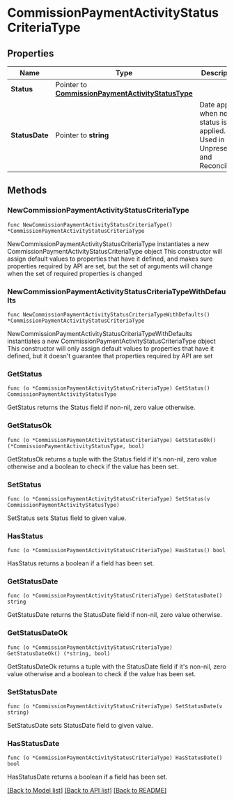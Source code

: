 # CommissionPaymentActivityStatusCriteriaType

## Properties

Name | Type | Description | Notes
------------ | ------------- | ------------- | -------------
**Status** | Pointer to [**CommissionPaymentActivityStatusType**](CommissionPaymentActivityStatusType.md) |  | [optional] 
**StatusDate** | Pointer to **string** | Date applied when new status is applied. Used in Unpresented and Reconcile. | [optional] 

## Methods

### NewCommissionPaymentActivityStatusCriteriaType

`func NewCommissionPaymentActivityStatusCriteriaType() *CommissionPaymentActivityStatusCriteriaType`

NewCommissionPaymentActivityStatusCriteriaType instantiates a new CommissionPaymentActivityStatusCriteriaType object
This constructor will assign default values to properties that have it defined,
and makes sure properties required by API are set, but the set of arguments
will change when the set of required properties is changed

### NewCommissionPaymentActivityStatusCriteriaTypeWithDefaults

`func NewCommissionPaymentActivityStatusCriteriaTypeWithDefaults() *CommissionPaymentActivityStatusCriteriaType`

NewCommissionPaymentActivityStatusCriteriaTypeWithDefaults instantiates a new CommissionPaymentActivityStatusCriteriaType object
This constructor will only assign default values to properties that have it defined,
but it doesn't guarantee that properties required by API are set

### GetStatus

`func (o *CommissionPaymentActivityStatusCriteriaType) GetStatus() CommissionPaymentActivityStatusType`

GetStatus returns the Status field if non-nil, zero value otherwise.

### GetStatusOk

`func (o *CommissionPaymentActivityStatusCriteriaType) GetStatusOk() (*CommissionPaymentActivityStatusType, bool)`

GetStatusOk returns a tuple with the Status field if it's non-nil, zero value otherwise
and a boolean to check if the value has been set.

### SetStatus

`func (o *CommissionPaymentActivityStatusCriteriaType) SetStatus(v CommissionPaymentActivityStatusType)`

SetStatus sets Status field to given value.

### HasStatus

`func (o *CommissionPaymentActivityStatusCriteriaType) HasStatus() bool`

HasStatus returns a boolean if a field has been set.

### GetStatusDate

`func (o *CommissionPaymentActivityStatusCriteriaType) GetStatusDate() string`

GetStatusDate returns the StatusDate field if non-nil, zero value otherwise.

### GetStatusDateOk

`func (o *CommissionPaymentActivityStatusCriteriaType) GetStatusDateOk() (*string, bool)`

GetStatusDateOk returns a tuple with the StatusDate field if it's non-nil, zero value otherwise
and a boolean to check if the value has been set.

### SetStatusDate

`func (o *CommissionPaymentActivityStatusCriteriaType) SetStatusDate(v string)`

SetStatusDate sets StatusDate field to given value.

### HasStatusDate

`func (o *CommissionPaymentActivityStatusCriteriaType) HasStatusDate() bool`

HasStatusDate returns a boolean if a field has been set.


[[Back to Model list]](../README.md#documentation-for-models) [[Back to API list]](../README.md#documentation-for-api-endpoints) [[Back to README]](../README.md)


